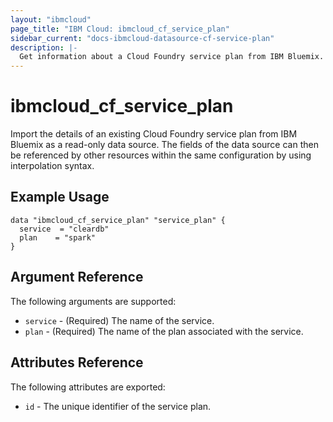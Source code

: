 ```yaml
---
layout: "ibmcloud"
page_title: "IBM Cloud: ibmcloud_cf_service_plan"
sidebar_current: "docs-ibmcloud-datasource-cf-service-plan"
description: |-
  Get information about a Cloud Foundry service plan from IBM Bluemix.
---
```


# ibmcloud\_cf_service_plan

Import the details of an existing Cloud Foundry service plan from IBM Bluemix as a read-only data source. The fields of the data source can then be referenced by other resources within the same configuration by using interpolation syntax. 

## Example Usage

```hcl
data "ibmcloud_cf_service_plan" "service_plan" {
  service  = "cleardb"
  plan    = "spark"
}
```

## Argument Reference

The following arguments are supported:

* `service` - (Required) The name of the service.
* `plan` - (Required) The name of the plan associated with the service.

## Attributes Reference

The following attributes are exported:

* `id` - The unique identifier of the service plan.  
